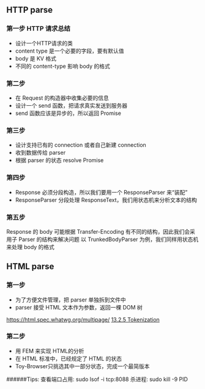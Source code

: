 ## HTTP parse
### 第一步 HTTP 请求总结
* 设计一个HTTP请求的类
* content type 是一个必要的字段，要有默认值
* body 是 KV 格式
* 不同的 content-type 影响 body 的格式

### 第二步 
* 在 Request 的构造器中收集必要的信息
* 设计一个 send 函数，把请求真实发送到服务器
* send 函数应该是异步的，所以返回 Promise

### 第三步
* 设计支持已有的 connection 或者自己新建 connection
* 收到数据传给 parser
* 根据 parser 的状态 resolve Promise

### 第四步
* Response 必须分段构造，所以我们要用一个 ResponseParser 来“装配”
* ResponseParser 分段处理 ResponseText，我们用状态机来分析文本的结构

### 第五步
<!-- TODO: Transfer-Encoding，有不同的值，有时间探究一下 -->
Response 的 body 可能根据 Transfer-Encoding 有不同的结构，因此我们会采用子 Parser 的结构来解决问题
以 TrunkedBodyParser 为例，我们同样用状态机来处理 body 的格式


## HTML parse
### 第一步
* 为了方便文件管理，把 parser 单独拆到文件中
* parser 接受 HTML 文本作为参数，返回一棵 DOM 树

https://html.spec.whatwg.org/multipage/
[13.2.5 Tokenization](https://html.spec.whatwg.org/multipage/parsing.html#tokenization)

### 第二步
* 用 FEM 来实现 HTML的分析
* 在 HTML 标准中，已经规定了 HTML 的状态
* Toy-Browser只挑选其中一部分状态，完成一个最简版本

######Tips:
查看端口占用: sudo lsof -i tcp:8088
杀进程: sudo kill -9 PID
